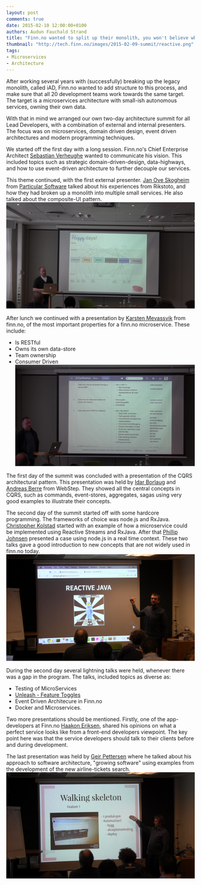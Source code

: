 ```yaml
---
layout: post
comments: true
date: 2015-02-10 12:00:00+0100
authors: Audun Fauchald Strand
title: "Finn.no wanted to split up their monolith, you won't believe what happens next"
thumbnail: "http://tech.finn.no/images/2015-02-09-summit/reactive.png"
tags:
- Microservices
- Architecture
---
```


After working several years with (successfully) breaking up the legacy monolith, called iAD, Finn.no wanted to add structure to this process, and make sure that all 20 development teams work towards the same target.
The target is a microservices architecture with small-ish autonomous services, owning their own data.

With that in mind we arranged our own two-day architecture summit for all Lead Developers, with a combination of external and internal presenters. The focus was on microservices, domain driven design, event driven architectures and modern programming techniques.

We started off the first day with a long session. Finn.no's Chief Enterprise Architect [Sebastian Verheughe](https://twitter.com/sverheughe) wanted to communicate his vision.
This included topics such as strategic domain-driven-design, data-highways, and how to use event-driven architecture to further decouple our services.  

This theme continued, with the first external presenter. [Jan Ove Skogheim](https://twitter.com/janovesk) from [Particular Software](http://particular.net/) talked about his experiences from Rikstoto, and how they had broken up a monolith into multiple small services. He also talked about the composite-UI pattern.
![Jan Ove Skogheim](/images/2015-02-09-summit/skogheim.png "Jan Ove Skogheim")

After lunch we continued with a presentation by [Karsten Mevassvik](https://twitter.com/mevark) from finn.no, of  the most important properties for a finn.no  microservice. These include:

- Is RESTful
- Owns its own data-store
- Team ownership
- Consumer Driven
![legoland](/images/2015-02-09-summit/legoland.png "Legoland Principles")


The first day of the summit was concluded with a presentation of the CQRS architectural pattern. This presentation was held by [Idar Borlaug](https://twitter.com/idarborlaug) and [Andreas Berre](https://www.linkedin.com/in/andreasberre) from WebStep.
They showed all the central concepts in CQRS, such as commands, event-stores, aggregates, sagas using very good examples to illustrate their concepts.

The second day of the summit started off with some hardcore programming. The frameworks of choice was node.js and RxJava. [Christopher Kolstad](https://twitter.com/chriswk) started with an example of how a microservice could be implemented using Reactive Streams and RxJava. After that [Phillip Johnsen](https://twitter.com/phillipjohnsen) presented a case using node.js in a real time context.
These two talks gave a good introduction to new concepts that are not widely used in finn.no today.
![reactive java](/images/2015-02-09-summit/reactive.png "Reactive Java")


During the second day several lightning talks were held, whenever there was a gap in the program. The talks, included topics as diverse as:

- Testing of MicroServices
- [Unleash - Feature Toggles](https://github.com/finn-no/unleash)
- Event Driven Architecure in Finn.no
- Docker and Microservices.

Two more presentations should be mentioned. Firstly, one of the app-developers at Finn.no [Haakon Eriksen](https://no.linkedin.com/in/haakongjersvikeriksen), shared his opinions on what a perfect service looks like from a front-end developers viewpoint. The key point here was that the service developers should talk to their clients before and during development.

The last presentation was held by [Geir Pettersen](https://no.linkedin.com/in/geipette) where he talked about his approach to software architecture, "growing software" using examples from the development of the new airline-tickets search.
![Walking skeleton](/images/2015-02-09-summit/walking_skeleton.png "Walking Skeleton")



